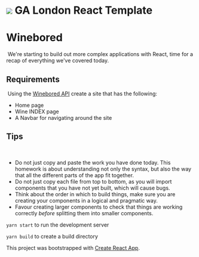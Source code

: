# ![](https://ga-dash.s3.amazonaws.com/production/assets/logo-9f88ae6c9c3871690e33280fcf557f33.png) GA London React Template

# Winebored
​
We're starting to build out more complex applications with React, time for a recap of everything we've covered today.
​
## Requirements
​
Using the [Winebored API](https://winebored.herokuapp.com) create a site that has the following:
​
* Home page
* Wine INDEX page
* A Navbar for navigating around the site
​
## Tips
​
* Do not just copy and paste the work you have done today. This homework is about understanding not only the syntax, but also the way that all the different parts of the app fit together.
* Do not just copy each file from top to bottom, as you will import components that you have not yet built, which will cause bugs.
* Think about the order in which to build things, make sure you are creating your components in a logical and pragmatic way.
* Favour creating larger components to check that things are working correctly _before_ splitting them into smaller components.


`yarn start` to run the development server

`yarn build` to create a build directory


This project was bootstrapped with [Create React App](https://github.com/facebook/create-react-app).
